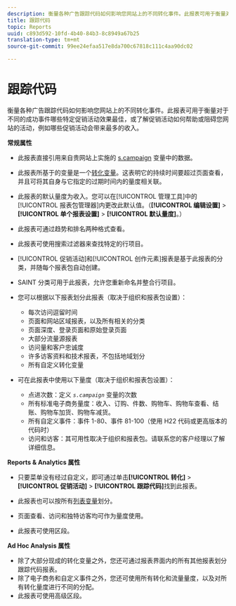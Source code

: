```yaml
---
description: 衡量各种广告跟踪代码如何影响您网站上的不同转化事件。此报表可用于衡量对于不同的成功事件哪些特定促销活动效果最佳，或了解促销活动如何帮助或阻碍您网站的活动，例如哪些促销活动会带来最多的收入。
title: 跟踪代码
topic: Reports
uuid: c893d592-10fd-4b40-84b3-8c8949a67b25
translation-type: tm+mt
source-git-commit: 99ee24efaa517e8da700c67818c111c4aa90dc02

---
```



# 跟踪代码

衡量各种广告跟踪代码如何影响您网站上的不同转化事件。此报表可用于衡量对于不同的成功事件哪些特定促销活动效果最佳，或了解促销活动如何帮助或阻碍您网站的活动，例如哪些促销活动会带来最多的收入。

**常规属性**

* 此报表直接引用来自贵网站上实施的 [s.campaign](/help/implement/js-implementation/page-variables/page-variables.md) 变量中的数据。
* 此报表所基于的变量是一个[转化变量](/help/admin/admin/conversion-var-admin/conversion-var-admin.md)。这表明它的持续时间要超过页面查看，并且可将其自身与它指定的过期时间内的量度相关联。
* 此报表的默认量度为收入。您可以在[!UICONTROL 管理工具]中的[!UICONTROL 报表包管理器]内更改此默认值。（**[!UICONTROL 编辑设置]** &gt; **[!UICONTROL 单个报表设置]** &gt; **[!UICONTROL 默认量度]**。）

* 此报表可通过趋势和排名两种格式查看。
* 此报表可使用搜索过滤器来查找特定的行项目。
* [!UICONTROL 促销活动]和[!UICONTROL 创作元素]报表是基于此报表的分类，并随每个报表包自动创建。

* SAINT 分类可用于此报表，允许您重新命名并整合行项目。
* 您可以根据以下报表划分此报表（取决于组织和报表包设置）：

   * 每次访问逗留时间
   * 页面和网站区域报表，以及所有相关的分类
   * 页面深度、登录页面和原始登录页面
   * 大部分流量源报表
   * 访问量和客户忠诚度
   * 许多访客资料和技术报表，不包括地域划分
   * 所有自定义转化变量

* 可在此报表中使用以下量度（取决于组织和报表包设置）：

   * 点进次数：定义 *`s.campaign`* 变量的次数
   * 所有标准电子商务量度：收入、订购、件数、购物车、购物车查看、结账、购物车加货、购物车减货。
   * 所有自定义事件：事件 1-80、事件 81-100（使用 H22 代码或更高版本的代码时）
   * 访问和访客：其可用性取决于组织和报表包。请联系您的客户经理以了解详细信息。

**Reports &amp; Analytics 属性**

* 只要菜单没有经过自定义，即可通过单击&#x200B;**[!UICONTROL 转化]** &gt; **[!UICONTROL 促销活动]** &gt; **[!UICONTROL 跟踪代码]**&#x200B;找到此报表。

* 此报表也可以按所有[列表变量](https://marketing.adobe.com/resources/help/en_US/sc/implement/list_var.html)划分。
* 页面查看、访问和独特访客均可作为量度使用。
* 此报表可使用区段。

**Ad Hoc Analysis 属性**

* 除了大部分现成的转化变量之外，您还可通过报表界面内的所有其他报表划分跟踪代码报表。
* 除了电子商务和自定义事件之外，您还可使用所有转化和流量量度，以及对所有转化量度进行不同的分配。
* 此报表可使用高级区段。

